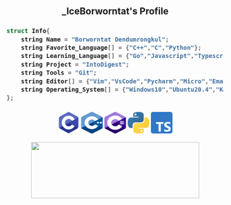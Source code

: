 <h2 align="center"> _IceBorworntat's Profile </h2>
<h3>
	
```cpp
struct Info{
	string Name = "Borworntat Dendumrongkul";
	string Favorite_Language[] = {"C++","C","Python"};
	string Learning_Language[] = {"Go","Javascript","Typescript"};
	string Project = "IntoDigest";
	string Tools = "Git";
	string Editor[] = {"Vim","VsCode","Pycharm","Micro","Emacs"};
	string Operating_System[] = {"Windows10","Ubuntu20.4","Kali Linux"};
};
```

<h3>
	
<p align="center">
	<code><img src="https://github.com/MasterIceZ/MasterIceZ/blob/master/C.png" width="50" height="50"></code>
	<code><img src="https://github.com/MasterIceZ/MasterIceZ/blob/master/cpp.png" width="50" height="50"></code>
	<code><img src="https://github.com/MasterIceZ/MasterIceZ/blob/master/Cs.png" width="50" height="50"></code>
	<code><img src="https://github.com/MasterIceZ/MasterIceZ/blob/master/python.png" width="50" height="50"></code>
	<code><img src="https://github.com/MasterIceZ/MasterIceZ/blob/master/Ts.png" width="50" height="50"></code>
</p>
<!--
<p align="center">
<img align="center" width="390" height="130" src="https://github-readme-stats.vercel.app/api?username=MasterIceZ&include_all_commits=true&count_private=true&show_icons=true&line_height=20" alt="Borworntat's Status">
-->
<p align="center">
<img align="center" width="390" height="130" src="https://github-readme-stats.vercel.app/api/top-langs/?username=MasterIceZ&layout=compact"/>
</p>

